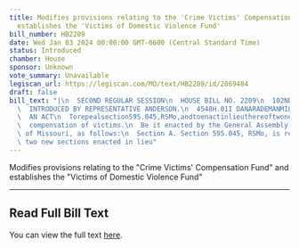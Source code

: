 ```yaml
---
title: Modifies provisions relating to the 'Crime Victims' Compensation Fund' and
  establishes the 'Victims of Domestic Violence Fund'
bill_number: HB2209
date: Wed Jan 03 2024 00:00:00 GMT-0600 (Central Standard Time)
status: Introduced
chamber: House
sponsor: Unknown
vote_summary: Unavailable
legiscan_url: https://legiscan.com/MO/text/HB2209/id/2869484
draft: false
bill_text: "|\n  SECOND REGULAR SESSION\n  HOUSE BILL NO. 2209\n  102ND GENERAL ASSEMBLY\n\
  \  INTRODUCED BY REPRESENTATIVE ANDERSON.\n  4548H.01I DANARADEMANMILLER,ChiefClerk\n\
  \  AN ACT\n  Torepealsection595.045,RSMo,andtoenactinlieuthereoftwonewsectionsrelatingtothe\n\
  \  compensation of victims.\n  Be it enacted by the General Assembly of the state\
  \ of Missouri, as follows:\n  Section A. Section 595.045, RSMo, is repealed and\
  \ two new sections enacted in lieu"
---
```

Modifies provisions relating to the "Crime Victims' Compensation Fund" and establishes the "Victims of Domestic Violence Fund"

---

## Read Full Bill Text

You can view the full text [here](https://legiscan.com/MO/text/HB2209/id/2869484).
